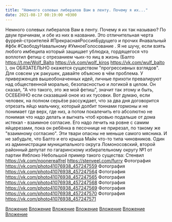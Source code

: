```yaml
---
title: "Немного солевых либералов Вам в ленту. Почему я их..."
date: 2021-08-17 00:19:00 +0300
---
```


Немного солевых либералов Вам в ленту. Почему я их так называю? По двум причинам, и обе из них в название.
Это отличительная черта фуррей-строителей #ПрекраснаяРоссияБудущего и прочих #навальный #фбк #СвободуНавальному #УмноеГолосование . Я не шучу, если взять любого имбецила который защищает ублюдка, гордящегося что воплотил фетиш с отрезанием чьих-то яиц в жизнь (Балто https://t.me/Wolf_Balto https://vk.com/wolf_kiros https://vk.com/wulf_balto ), он ОБЯЗАТЕЛЬНО окажется существом "прогрессивных взглядов".
Для совсем уж ракушек, давайте объясню в чём проблема. У приверженцев вышеобоначенных идей, личные прихоти превалируют над общественной моралью, безопасностью и логикой в целом. Он сказал, "А что такого, это же мой фетиш", значит так этому и быть, ОСЕБЕННО если сказавший оное из их тусовки.
Вот думаю, если человек, на полном серьёзе рассуждает, что за два дня договорится отрезать яйцо мальчику, который долбит тоннами гормоны и не понимает где верх, где низ, а потом покалечить его абсолютно не понимая что надо делать и выгнать чтоб кровью подальше от дома истекал - взаимное согласие. Его надо лечить на ровне с самим яйцерезами, пока он ребёнка в песочнице не прирезал, по такому же "взаимному согласию". Эти твари опасны не меньше самого мясника.
И не забудьте, что Балто и его крыша Майк что-то типа чиновников. Один из администрации муниципального округа Ломоносовский, второй районный депутат по гагаринскому избирательному округу №1 от партии #яблоко
Небольшой пример такого существа: Стенвил https://vk.com/noonerealfrel https://stenveel.com/furry
Фотография
https://vk.com/photo41076938_457247559
Фотография
https://vk.com/photo41076938_457247564
Фотография
https://vk.com/photo41076938_457247565
Фотография
https://vk.com/photo41076938_457247568
Фотография
https://vk.com/photo41076938_457247569
Фотография
https://vk.com/photo41076938_457247570
Фотография
https://vk.com/photo41076938_457247571

[Вложение](https://vk.com/photo41076938_457247559)
[Вложение](https://vk.com/photo41076938_457247564)
[Вложение](https://vk.com/photo41076938_457247565)
[Вложение](https://vk.com/photo41076938_457247568)
[Вложение](https://vk.com/photo41076938_457247569)
[Вложение](https://vk.com/photo41076938_457247570)
[Вложение](https://vk.com/photo41076938_457247571)
